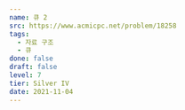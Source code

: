 ```yaml
---
name: 큐 2
src: https://www.acmicpc.net/problem/18258
tags: 
  - 자료 구조
  - 큐
done: false
draft: false
level: 7
tier: Silver IV
date: 2021-11-04
---
```

